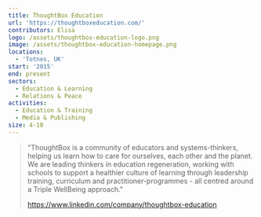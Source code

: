 ```yaml
---
title: ThoughtBox Education
url: 'https://thoughtboxeducation.com/'
contributors: Elisa
logo: /assets/thoughtbox-education-logo.png
image: /assets/thoughtbox-education-homepage.png
locations:
  - 'Totnes, UK'
start: '2015'
end: present
sectors:
  - Education & Learning
  - Relations & Peace
activities:
  - Education & Training
  - Media & Publishing
size: 4-10
---
```

> "ThoughtBox is a community of educators and systems-thinkers, helping us learn how to care for ourselves, each other and the planet. We are leading thinkers in education regeneration, working with schools to support a healthier culture of learning through leadership training, curriculum and practitioner-programmes - all centred around a Triple WellBeing approach."
> 
> https://www.linkedin.com/company/thoughtbox-education
